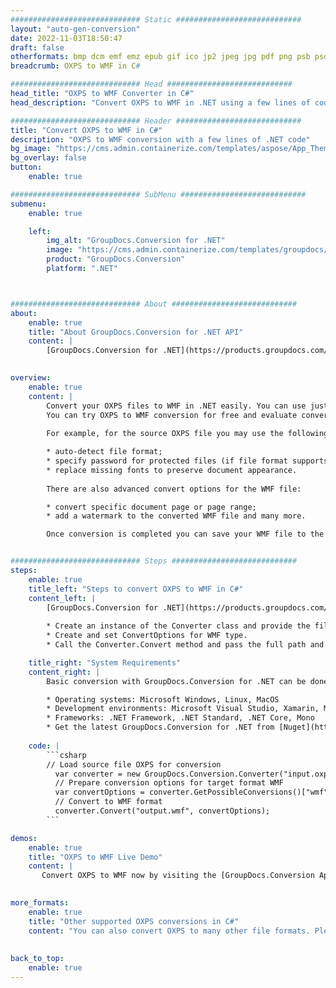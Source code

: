 ```yaml
---
############################# Static ############################
layout: "auto-gen-conversion"
date: 2022-11-03T18:50:47
draft: false
otherformats: bmp dcm emf emz epub gif ico jp2 jpeg jpg pdf png psb psd svg svgz tex tga tif tiff webp wmf wmz xps
breadcrumb: OXPS to WMF in C#

############################# Head ############################
head_title: "OXPS to WMF Converter in C#"
head_description: "Convert OXPS to WMF in .NET using a few lines of code. Use the GroupDocs Document Conversion API to convert over 160 file formats."

############################# Header ############################
title: "Convert OXPS to WMF in C#"
description: "OXPS to WMF conversion with a few lines of .NET code"
bg_image: "https://cms.admin.containerize.com/templates/aspose/App_Themes/V3/images/bg/header1.png"
bg_overlay: false
button:
    enable: true

############################# SubMenu ############################
submenu:
    enable: true

    left:
        img_alt: "GroupDocs.Conversion for .NET"
        image: "https://cms.admin.containerize.com/templates/groupdocs/images/product-logos/90x90-noborder/groupdocs-conversion-net.png"
        product: "GroupDocs.Conversion"
        platform: ".NET"



############################# About ############################
about:
    enable: true
    title: "About GroupDocs.Conversion for .NET API"
    content: |
        [GroupDocs.Conversion for .NET](https://products.groupdocs.com/conversion/net/) can be used to convert Microsoft Word, Excel, PowerPoint, PDF, Visio and other formats. GroupDocs.Conversion is a standalone API that is suitable for back-end and internal systems where high performance is required. It does not depend on any software such as Microsoft or Open Office.
    

overview:
    enable: true
    content: |
        Convert your OXPS files to WMF in .NET easily. You can use just a couple of C# code lines in any platform of your choice like - Windows, Linux, macOS.
        You can try OXPS to WMF conversion for free and evaluate conversion results quality.  Along with simple file conversion scenarios you can try more advanced options for loading source OXPS file and for saving output WMF result. 
        
        For example, for the source OXPS file you may use the following load options:

        * auto-detect file format;
        * specify password for protected files (if file format supports it);
        * replace missing fonts to preserve document appearance.
        
        There are also advanced convert options for the WMF file:

        * convert specific document page or page range;
        * add a watermark to the converted WMF file and many more.

        Once conversion is completed you can save your WMF file to the local file path or any third-party storage like FTP, Amazon S3, Google Drive, Dropbox etc. Please note - to convert OXPS to WMF there is no need for any additional software installed - like MS Office, Open Office, Adobe Acrobat Reader etc.


############################# Steps ############################
steps:
    enable: true
    title_left: "Steps to convert OXPS to WMF in C#"
    content_left: |
        [GroupDocs.Conversion for .NET](https://products.groupdocs.com/conversion/net/) makes it easy for developers to convert a OXPS file to WMF with a few lines of code.
        
        * Create an instance of the Converter class and provide the file OXPS with the full path
        * Create and set ConvertOptions for WMF type.
        * Call the Converter.Convert method and pass the full path and format (WMF) as a parameter

    title_right: "System Requirements"
    content_right: |
        Basic conversion with GroupDocs.Conversion for .NET can be done in just a few simple steps. Our APIs are supported on all major platforms and operating systems. Before executing the code below, make sure you have the following prerequisites installed on your system.

        * Operating systems: Microsoft Windows, Linux, MacOS
        * Development environments: Microsoft Visual Studio, Xamarin, MonoDevelop
        * Frameworks: .NET Framework, .NET Standard, .NET Core, Mono
        * Get the latest GroupDocs.Conversion for .NET from [Nuget](https://www.nuget.org/packages/groupdocs.conversion)
         
    code: |
        ```csharp    
        // Load source file OXPS for conversion
          var converter = new GroupDocs.Conversion.Converter("input.oxps");
          // Prepare conversion options for target format WMF
          var convertOptions = converter.GetPossibleConversions()["wmf"].ConvertOptions;
          // Convert to WMF format
          converter.Convert("output.wmf", convertOptions);
        ```

demos:
    enable: true
    title: "OXPS to WMF Live Demo"
    content: |
       Convert OXPS to WMF now by visiting the [GroupDocs.Conversion App](https://products.groupdocs.app/conversion/family) website. Online demo has the following advantages
          

more_formats:
    enable: true
    title: "Other supported OXPS conversions in C#"
    content: "You can also convert OXPS to many other file formats. Please see the list below."
       
       
back_to_top:
    enable: true
---
```

